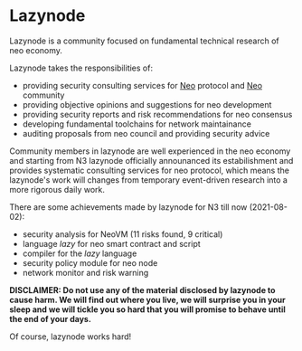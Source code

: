 # Lazynode

Lazynode is a community focused on fundamental technical research of neo economy.

Lazynode takes the responsibilities of:

- providing security consulting services for [Neo](https://neo.org) protocol and [Neo](https://neo.org) community
- providing objective opinions and suggestions for neo development
- providing security reports and risk recommendations for neo consensus
- developing fundamental toolchains for network maintainance
- auditing proposals from neo council and providing security advice

Community members in lazynode are well experienced in the neo economy and starting from N3 lazynode officially announanced its estabilishment and provides systematic consulting services for neo protocol, which means the lazynode's work will changes from temporary event-driven research into a more rigorous daily work.

There are some achievements made by lazynode for N3 till now (2021-08-02):

- security analysis for NeoVM (11 risks found, 9 critical)
- language *lazy* for neo smart contract and script
- compiler for the *lazy* language
- security policy module for neo node
- network monitor and risk warning

**DISCLAIMER: Do not use any of the material disclosed by lazynode to cause harm. We will find out where you live, we will surprise you in your sleep and we will tickle you so hard that you will promise to behave until the end of your days.**

Of course, lazynode works hard!
